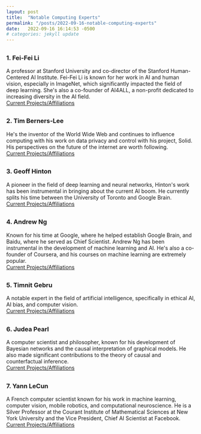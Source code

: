 ```yaml
---
layout: post
title:  "Notable Computing Experts"
permalink: "/posts/2022-09-16-notable-computing-experts"
date:   2022-09-16 16:14:53 -0500
# categories: jekyll update
---
```





<h3 style = "margin-top: 1.8em">1. Fei-Fei Li</h3>
A professor at Stanford University and co-director of the Stanford Human-Centered AI Institute. Fei-Fei Li is known for her work in AI and human vision, especially in ImageNet, which significantly impacted the field of deep learning. She's also a co-founder of AI4ALL, a non-profit dedicated to increasing diversity in the AI field.
<div class="publication-links"><a href="https://profiles.stanford.edu/fei-fei-li">Current Projects/Affiliations</a></div>

<h3 style = "margin-top: 1.8em">2. Tim Berners-Lee</h3>
He's the inventor of the World Wide Web and continues to influence computing with his work on data privacy and control with his project, Solid. His perspectives on the future of the internet are worth following.
<div class="publication-links"><a href="https://www.w3.org/People/Berners-Lee/">Current Projects/Affiliations</a></div>

<h3 style = "margin-top: 1.8em">3. Geoff Hinton</h3>
A pioneer in the field of deep learning and neural networks, Hinton's work has been instrumental in bringing about the current AI boom. He currently splits his time between the University of Toronto and Google Brain.
<div class="publication-links"><a href="https://www.cs.toronto.edu/~hinton/">Current Projects/Affiliations</a></div>

<h3 style = "margin-top: 1.8em">4. Andrew Ng</h3>
Known for his time at Google, where he helped establish Google Brain, and Baidu, where he served as Chief Scientist. Andrew Ng has been instrumental in the development of machine learning and AI. He's also a co-founder of Coursera, and his courses on machine learning are extremely popular.
<div class="publication-links"><a href="https://www.andrewng.org/">Current Projects/Affiliations</a></div>

<h3 style = "margin-top: 1.8em">5. Timnit Gebru</h3>
A notable expert in the field of artificial intelligence, specifically in ethical AI, AI bias, and computer vision.
<div class="publication-links"><a href="https://ai.stanford.edu/~tgebru/">Current Projects/Affiliations</a></div>

<h3 style = "margin-top: 1.8em">6. Judea Pearl</h3>
A computer scientist and philosopher, known for his development of Bayesian networks and the causal interpretation of graphical models. He also made significant contributions to the theory of causal and counterfactual inference.
<div class="publication-links"><a href="https://samueli.ucla.edu/judea-pearl/">Current Projects/Affiliations</a></div>

<h3 style = "margin-top: 1.8em">7. Yann LeCun</h3>
A French computer scientist known for his work in machine learning, computer vision, mobile robotics, and computational neuroscience. He is a Silver Professor at the Courant Institute of Mathematical Sciences at New York University and the Vice President, Chief AI Scientist at Facebook.
<div class="publication-links"><a href="https://engineering.nyu.edu/faculty/yann-lecun">Current Projects/Affiliations</a></div>
